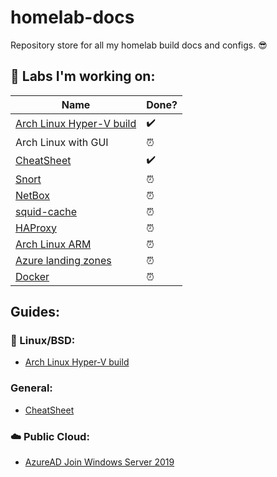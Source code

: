 # homelab-docs

Repository store for all my homelab build docs and configs. 😎

## 💪 Labs I'm working on: 

| Name | Done? |
| --- | --- |
| [Arch Linux Hyper-V build](guides/Arch-Linux-VM/Building-Arch-Linux-on-Hyper-V.md) | ✔️
| Arch Linux with GUI | ⏰
| [CheatSheet](guides/CheatSheet.md) | ✔️
| [Snort](https://www.snort.org/)| ⏰
| [NetBox](https://netbox.readthedocs.io/en/stable/) | ⏰
| [squid-cache](http://www.squid-cache.org/) | ⏰
| [HAProxy](http://www.haproxy.org/) | ⏰
| [Arch Linux ARM](https://archlinuxarm.org/) |⏰
| [Azure landing zones](https://docs.microsoft.com/en-us/azure/cloud-adoption-framework/ready/landing-zone/) | ⏰
| [Docker](https://docs.docker.com/) | ⏰

## Guides:

### 🐧 Linux/BSD:

* [Arch Linux Hyper-V build](guides/Arch-Linux-VM/Building-Arch-Linux-on-Hyper-V.md)

### General:

* [CheatSheet](guides/CheatSheet.md)

### ☁️ Public Cloud:

* [AzureAD Join Windows Server 2019](guides/AzureAD-Join-Windows-Server-2019.md)